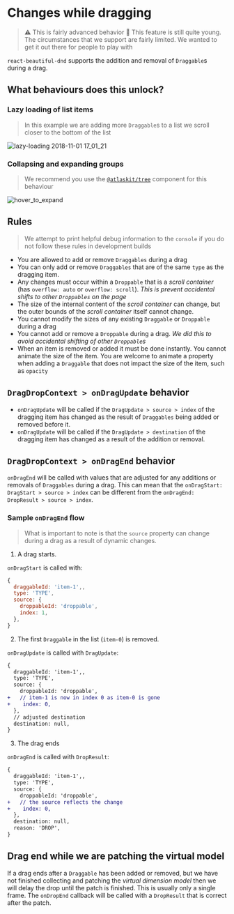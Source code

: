 # Changes while dragging

> ⚠️ This is fairly advanced behavior
> 👶 This feature is still quite young. The circumstances that we support are fairly limited. We wanted to get it out there for people to play with

`react-beautiful-dnd` supports the addition and removal of `Draggable`s during a drag.

## What behaviours does this unlock?

### Lazy loading of list items

> In this example we are adding more `Draggable`s to a list we scroll closer to the bottom of the list

![lazy-loading 2018-11-01 17_01_21](https://user-images.githubusercontent.com/2182637/47835395-ec8b1a80-ddf7-11e8-88e6-848848ab4af1.gif)

### Collapsing and expanding groups

> We recommend you use the [`@atlaskit/tree`](https://atlaskit.atlassian.com/packages/core/tree) component for this behaviour

![hover_to_expand](https://user-images.githubusercontent.com/2182637/45996092-3d637100-c0de-11e8-8837-8d66e7cc73b8.gif)

## Rules

> We attempt to print helpful debug information to the `console` if you do not follow these rules in development builds

- You are allowed to add or remove `Draggables` during a drag
- You can only add or remove `Draggables` that are of the same `type` as the dragging item.
- Any changes must occur within a `Droppable` that is a _scroll container_ (has `overflow: auto` or `overflow: scroll`). _This is prevent accidental shifts to other `Droppables` on the page_
- The size of the internal content of the _scroll container_ can change, but the outer bounds of the _scroll container_ itself cannot change.
- You cannot modify the sizes of any existing `Draggable` or `Droppable` during a drag
- You cannot add or remove a `Droppable` during a drag. _We did this to avoid accidental shifting of other `Droppable`s_
- When an item is removed or added it must be done instantly. You cannot animate the size of the item. You are welcome to animate a property when adding a `Draggable` that does not impact the size of the item, such as `opacity`

## `DragDropContext > onDragUpdate` behavior

- `onDragUpdate` will be called if the `DragUpdate > source > index` of the dragging item has changed as the result of `Draggables` being added or removed before it.
- `onDragUpdate` will be called if the `DragUpdate > destination` of the dragging item has changed as a result of the addition or removal.

## `DragDropContext > onDragEnd` behavior

`onDragEnd` will be called with values that are adjusted for any additions or removals of `Draggables` during a drag. This can mean that the `onDragStart: DragStart > source > index` can be different from the `onDragEnd: DropResult > source > index`.

### Sample `onDragEnd` flow

> What is important to note is that the `source` property can change during a drag as a result of dynamic changes.

1. A drag starts.

`onDragStart` is called with:

```js
{
  draggableId: 'item-1',,
  type: 'TYPE',
  source: {
    droppableId: 'droppable',
    index: 1,
  },
}
```

2. The first `Draggable` in the list (`item-0`) is removed.

`onDragUpdate` is called with `DragUpdate`:

```diff
{
  draggableId: 'item-1',,
  type: 'TYPE',
  source: {
    droppableId: 'droppable',
+   // item-1 is now in index 0 as item-0 is gone
+    index: 0,
  },
  // adjusted destination
  destination: null,
}
```

3. The drag ends

`onDragEnd` is called with `DropResult`:

```diff
{
  draggableId: 'item-1',,
  type: 'TYPE',
  source: {
    droppableId: 'droppable',
+   // the source reflects the change
+    index: 0,
  },
  destination: null,
  reason: 'DROP',
}
```

## Drag end while we are patching the virtual model

If a drag ends after a `Draggable` has been added or removed, but we have not finished collecting and patching the _virtual dimension model_ then we will delay the drop until the patch is finished. This is usually only a single frame. The `onDropEnd` callback will be called with a `DropResult` that is correct after the patch.
